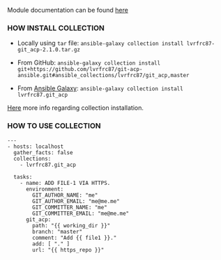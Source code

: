 Module documentation can be found [here](../../../README.md)

### HOW INSTALL COLLECTION

- Locally using `tar` file: `ansible-galaxy collection install lvrfrc87-git_acp-2.1.0.tar.gz`

- From GitHub: `ansible-galaxy collection install git+https://github.com/lvrfrc87/git-acp-ansible.git#ansible_collections/lvrfrc87/git_acp,master`

- From [Ansible Galaxy](https://galaxy.ansible.com/): `ansible-galaxy collection install lvrfrc87.git_acp`

[Here](https://docs.ansible.com/ansible/latest/galaxy/user_guide.html#installing-a-collection-from-galaxy) more info regarding collection installation.

### HOW TO USE COLLECTION

```
---
- hosts: localhost
  gather_facts: false
  collections:
    - lvrfrc87.git_acp

  tasks:
    - name: ADD FILE-1 VIA HTTPS.
      environment:
        GIT_AUTHOR_NAME: "me"
        GIT_AUTHOR_EMAIL: "me@me.me"
        GIT_COMMITTER_NAME: "me"
        GIT_COMMITTER_EMAIL: "me@me.me"
      git_acp:
        path: "{{ working_dir }}"
        branch: "master"
        comment: "Add {{ file1 }}."
        add: [ "." ]
        url: "{{ https_repo }}"
```
